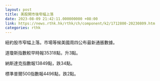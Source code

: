 ```yaml
---
layout: post
title: 美股開市後窄幅上落
date: 2023-08-09 21:42:11.000000000 +08:00
link: https://news.rthk.hk/rthk/ch/component/k2/1712800-20230809.htm
categories: rthk
---
```


紐約股市窄幅上落。市場等候美國周四公布最新通脹數據。

道瓊斯指數較早時報35318點，升3點。

納斯達克指數報13849點，跌34點。

標準普爾500指數報4496點，跌2點。
